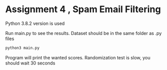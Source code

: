 # Assignment 4 , Spam Email Filtering

Python 3.8.2 version is used

Run main.py to see the results. Dataset should be in the same folder as .py files
```sh
python3 main.py 
```

Program will print the wanted scores. 
Randomization test is slow, you should wait 30 seconds